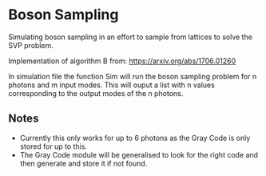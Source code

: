 # Boson Sampling
Simulating boson sampling in an effort to sample from lattices to solve the SVP problem.

Implementation of algorithm B from: https://arxiv.org/abs/1706.01260

In simulation file the function Sim will run the boson sampling problem for n photons and m input modes. This will ouput a list with n values corresponding to the output modes of the n photons.

## Notes
- Currently this only works for up to 6 photons as the Gray Code is only stored for up to this.
- The Gray Code module will be generalised to look for the right code and then generate and store it if not found.
